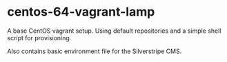 centos-64-vagrant-lamp
======================

A base CentOS vagrant setup. Using default repositories and a simple shell script for provisioning.

Also contains basic environment file for the Silverstripe CMS.